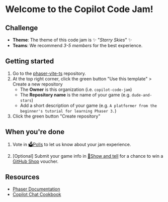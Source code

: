# Welcome to the Copilot Code Jam! 

## Challenge

* **Theme**: The theme of this code jam is ✨ "*Starry Skies*" ✨
* **Teams**: We recommend *3-5 members* for the best experience.

## Getting started

1. Go to the [phaser-vite-ts](https://github.com/copilot-code-jam/phaser-vite-ts) repository.
2. At the top right corner, click the green button "Use this template" > Create a new repository
    - The **Owner** is this organization (i.e. `copilot-code-jam`)
    - The **Repository name** is the name of your game (e.g. `dude-and-stars`)
    - Add a short description of your game (e.g. `A platformer from the beginner's tutorial for learning Phaser 3.`)
3. Click the green button "Create repository"

## When you're done

1. Vote in <a href="/copilot-code-jam/.github/discussions/categories/polls" data-view-component="true" class="ActionList-content ActionList-content--visual16" data-turbo-frame="repo-content-turbo-frame"><span class="ActionList-item-visual ActionList-item-visual--leading"><span aria-hidden="true" data-view-component="true"><g-emoji alias="ballot_box" fallback-src="https://github.githubassets.com/assets/1f5f3-daa7b33294bf.png">🗳️</g-emoji></span></span><span class="ActionList-item-label ">Polls</span></a> to let us know about your jam experience.

2. [Optional] Submit your game info in <a href="/copilot-code-jam/.github/discussions/categories/show-and-tell" data-view-component="true" class="ActionList-content ActionList-content--visual16" data-turbo-frame="repo-content-turbo-frame"><span class="ActionList-item-visual ActionList-item-visual--leading"><span aria-hidden="true" data-view-component="true"><g-emoji alias="raised_hands" fallback-src="https://github.githubassets.com/assets/1f64c-27bfef07f049.png">🙌</g-emoji></span></span><span class="ActionList-item-label ">Show and tell</span></a> for a chance to win a [GitHub Shop](https://thegithubshop.com/) voucher.

## Resources

* [Phaser Documentation](https://docs.phaser.io/)
* [Copilot Chat Cookbook](https://docs.github.com/en/enterprise-cloud@latest/copilot/example-prompts-for-github-copilot-chat)
